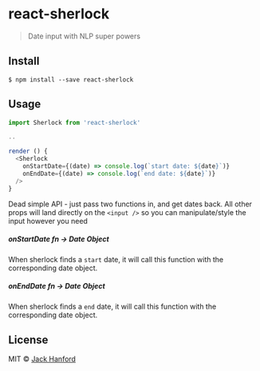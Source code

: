 # react-sherlock

> Date input with NLP super powers

## Install

```
$ npm install --save react-sherlock
```

## Usage

```js
import Sherlock from 'react-sherlock'

..

render () {
  <Sherlock
    onStartDate={(date) => console.log(`start date: ${date}`)}
    onEndDate={(date) => console.log(`end date: ${date}`)}
  />
}
```

Dead simple API - just pass two functions in, and get dates back. All other props will land directly on the `<input />` so you can manipulate/style the input however you need

##### onStartDate fn -> Date Object  
When sherlock finds a `start` date, it will call this function with the corresponding date object.

##### onEndDate fn -> Date Object  
When sherlock finds a `end` date, it will call this function with the corresponding date object.  


## License

MIT © [Jack Hanford](http://jackhanford.com)
